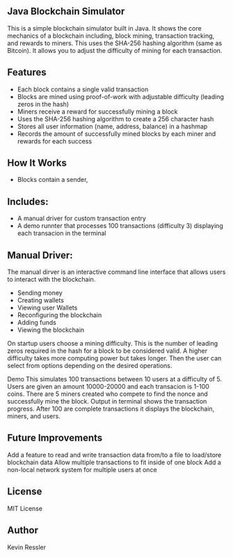 ## Java Blockchain Simulator

This is a simple blockchain simulator built in Java. It shows the core mechanics of a blockchain including, block mining, transaction tracking, and rewards to miners. This uses the SHA-256 hashing algorithm (same as Bitcoin). It allows you to adjust the difficulty of mining for each transaction. 

## Features
- Each block contains a single valid transaction
- Blocks are mined using proof-of-work with adjustable difficulty (leading zeros in the hash)
- Miners receive a reward for successfully mining a block
- Uses the SHA-256 hashing algorithm to create a 256 character hash
- Stores all user information (name, address, balance) in a hashmap
- Records the amount of successfully mined blocks by each miner and rewards for each success

## How It Works
- Blocks contain a sender, 

## Includes:
- A manual driver for custom transaction entry
- A demo runnter that processes 100 transactions (difficulty 3) displaying each transacion in the terminal

## Manual Driver:
The manual dirver is an interactive command line interface that allows users to interact with the blockchain.
- Sending money
- Creating wallets
- Viewing user Wallets
- Reconfiguring the blockchain
- Adding funds   
- Viewing the blockchain

On startup users choose a mining difficulty. This is the number of leading zeros required in the hash for a block to be considered valid. A higher difficulty takes more computing power but takes longer. Then the user can select from options depending on the desired operations.

Demo 
This simulates 100 transactions between 10 users at a difficulty of 5. Users are given an amount 10000-20000 and each transacion is 1-100 coins. There are 5 miners created who compete to find the nonce and successfully mine the block. Output in terminal shows the transaction progress. After 100 are complete transactions it displays the blockchain, miners, and users.

## Future Improvements
Add a feature to read and write transaction data from/to a file to load/store blockchain data
Allow multiple transactions to fit inside of one block
Add a non-local network system for multiple users at once

## License
MIT License

## Author
Kevin Ressler
